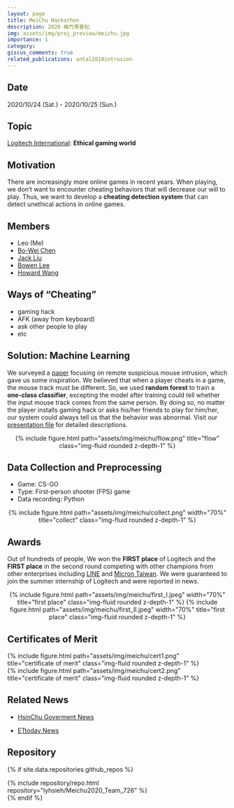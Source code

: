 ```yaml
---
layout: page
title: MeiChu Hackathon
description: 2020 梅竹黑客松
img: assets/img/proj_preview/meichu.jpg
importance: 1
category: 
giscus_comments: true
related_publications: antal2018intrusion
---
```


## Date
2020/10/24 (Sat.) - 2020/10/25 (Sun.)

## Topic
<a href="https://www.logitech.com/zh-tw" target="_blank">Logitech International</a>: <b>Ethical gaming world</b>

## Motivation
There are increasingly more online games in recent years. When playing, we don’t want to encounter cheating behaviors that will decrease our will to play. Thus, we want to develop a <b>cheating detection system</b> that can detect unethical actions in online games.

## Members

* Leo (Me)
* <a href="https://bwbwchen.github.io/" target="_blank">Bo-Wei Chen</a>
* <a href="https://jack24658735.github.io/" target="_blank">Jack Liu</a>
* <a href="https://github.com/bowen1248" target="_blank">Bowen Lee</a>
* <a href="https://github.com/HowardWang0915" target="_blank">Howard Wang</a>


## Ways of “Cheating”
* gaming hack
* AFK (away from keyboard)
* ask other people to play
* etc

## Solution: Machine Learning
We surveyed a [paper](../../assets/img/meichu/paper.pdf) focusing on remote suspicious mouse intrusion, which gave us some inspiration. We believed that when a player cheats in a game, the mouse track must be different. So, we used <b>random forest</b> to train a <b>one-class classifier</b>, excepting the model after training could tell whether the input mouse track comes from the same person. By doing so, no matter the player installs gaming hack or asks his/her friends to play for him/her, our system could always tell us that the behavior was abnormal. Visit our [presentation file](../../assets/img/meichu/presentation.pdf) for detailed descriptions.

<center>
{% include figure.html path="assets/img/meichu/flow.png" title="flow" class="img-fluid rounded z-depth-1" %}
</center>

## Data Collection and Preprocessing
* Game: CS-GO
* Type: First-person shooter (FPS) game
* Data recording: Python

<center>
{% include figure.html path="assets/img/meichu/collect.png" width="70%" title="collect" class="img-fluid rounded z-depth-1" %}
</center>


## Awards
Out of hundreds of people, We won the <b>FIRST place</b> of Logitech and the <b>FIRST place</b> in the second round competing with other champions from other enterprises including <a href="https://linecorp.com/zh-hant/" target="_blank">LINE</a> and <a href="https://tw.micron.com/" target="_blank">Micron Taiwan</a>. We were guaranteed to join the summer internship of Logitech and were reported in news.


<center>
{% include figure.html path="assets/img/meichu/first_I.jpeg" width="70%" title="first place" class="img-fluid rounded z-depth-1" %}
{% include figure.html path="assets/img/meichu/first_II.jpeg" width="70%" title="first place" class="img-fluid rounded z-depth-1" %}
</center>


## Certificates of Merit
<div class="row justify-content-sm-center">
    <div class="col-sm-6 mt-3 mt-md-0">
        {% include figure.html path="assets/img/meichu/cert1.png" title="certificate of merit" class="img-fluid rounded z-depth-1" %}
    </div>
    <div class="col-sm-6 mt-3 mt-md-0">
        {% include figure.html path="assets/img/meichu/cert2.png" title="certificate of merit" class="img-fluid rounded z-depth-1" %}
    </div>
</div>

## Related News
* <a href="https://dep-labor.hccg.gov.tw/ch/home.jsp?id=7&parentpath=0,1&mcustomize=municipalnews_view.jsp&toolsflag=Y&dataserno=202010250004&t=MunicipalNews&mserno=201601300117" target="_blank">HsinChu Goverment News</a>

* <a href="https://www.ettoday.net/news/20201026/1840005.htm" target="_blank">ETtoday News</a>

## Repository
{% if site.data.repositories.github_repos %}
<div class="repositories d-flex flex-wrap flex-md-row flex-column justify-content-between align-items-center">
  {% include repository/repo.html repository="lyhsieh/Meichu2020_Team_726" %}
</div>
{% endif %}


<!-- ## Reference
[1] M. Antal and E. Egyed-Zsigmond. Intrusion Detection Using Mouse Dynamics. 2018 -->




